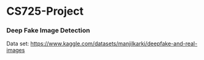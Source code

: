 # CS725-Project
### Deep Fake Image Detection

Data set: https://www.kaggle.com/datasets/manjilkarki/deepfake-and-real-images
